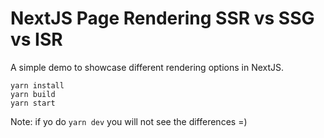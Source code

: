 # NextJS Page Rendering SSR vs SSG vs ISR

A simple demo to showcase different rendering options in NextJS.

```
yarn install
yarn build
yarn start

```

Note: if yo do ```yarn dev``` you will not see the differences =)
